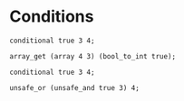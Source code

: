 # Conditions

```polygolf
conditional true 3 4;
```

```polygolf conditions.safeConditionalOpToAt("Array")
array_get (array 4 3) (bool_to_int true);
```

```polygolf
conditional true 3 4;
```

```polygolf conditions.conditionalOpToAndOr(()=>true)
unsafe_or (unsafe_and true 3) 4;
```
